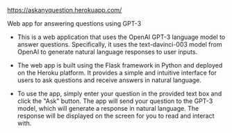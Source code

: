 https://askanyquestion.herokuapp.com/

Web app for answering questions using GPT-3

- This is a web application that uses the OpenAI GPT-3 language model to answer questions. Specifically, it uses the text-davinci-003 model from OpenAI to generate natural language responses to user inputs.

- The web app is built using the Flask framework in Python and deployed on the Heroku platform. It provides a simple and intuitive interface for users to ask questions and receive answers in natural language.

- To use the app, simply enter your question in the provided text box and click the "Ask" button. The app will send your question to the GPT-3 model, which will generate a response in natural language. The response will be displayed on the screen for you to read and interact with.
